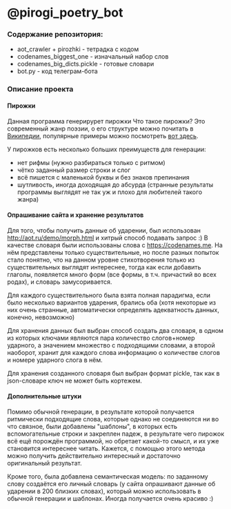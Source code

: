# @pirogi_poetry_bot

### Содержание репозитория:
- aot_crawler + pirozhki - тетрадка с кодом
- codenames_biggest_one - изначальный набор слов
- codenames_big_dicts.pickle - готовые словари
- bot.py - код телеграм-бота

### Описание проекта

#### Пирожки

Данная программа генерирурет пирожки
Что такое пирожки? Это современный жанр поэзии, о его структуре можно почитать в [Википедии](https://ru.wikipedia.org/wiki/%D0%9F%D0%B8%D1%80%D0%BE%D0%B6%D0%BE%D0%BA_(%D0%BF%D0%BE%D1%8D%D0%B7%D0%B8%D1%8F)), популярные примеры можно посмотреть [вот здесь](https://poetory.ru/pir/likes).

У пирожков есть несколько больших преимуществ для генерации:
- нет рифмы (нужно разбираться только с ритмом)
- чётко заданный размер строки и слог
- всё пишется с маленькой буквы и без знаков препинания
- шутливость, иногда доходящая до абсурда (странные результаты программы выглядят не так уж и плохо для любителей такого жанра)

#### Опрашивание сайта и хранение результатов

Для того, чтобы получить данные об ударении, был использован http://aot.ru/demo/morph.html и хитрый способ подавать запрос :)
В качестве словаря были использованы слова с https://codenames.me.  На нём представлены только существительные, но после разных попыток стало понятно, что на данном уровне стихотворения только из существительных выглядят интереснее, тогда как если добавить глаголы, появляется много форм (все формы, в т.ч. причастий во всех родах), и словарь замусоривается.

Для каждого существительного была взята полная парадигма, если было несколько вариантов ударения, брались оба (хотя некоторые из них очень странные, автоматически определять адекватность данных, конечно, невозможно)

Для хранения данных был выбран способ создать два словаря, в одном из которых ключами являются пара количество слогов+номер ударного, а значением множество с подходящими словами, а второй наоборот, хранит для каждого слова информацию о количестве слогов и номере ударного слога в нём.

Для хранения созданного словаря был выбран формат pickle, так как в json-словаре ключ не может быть кортежем.

#### Дополнительные штуки

Помимо обычной генерации, в результате которой получается ритмически подходящие слова, которые однако не соединяются ни во что связное, были добавлены "шаблоны", в которых есть вспомогательные строки и закреплен падеж, в результате чего пирожок всё ещё порождён программой, но обретает какой-то смысл, и их уже становится интереснее читать. Кажется, с помощью этого метода можно получить действительно интересный и достаточно оригинальный результат.

Кроме того, была добавлена семантическая модель: по заданному слову создаётся его личный словарь (у сайта опрашивают данные об ударении в 200 близких словах), который можно использовать в обычной генерации и шаблонах. Иногда получается очень красиво :)
